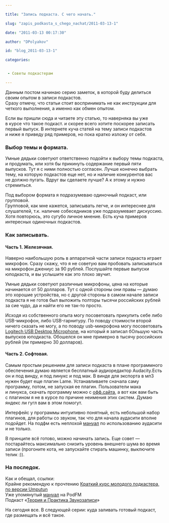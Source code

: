 ```yaml
---

title: "Запись подкаста. С чего начать."

slug: "zapis_podkasta_s_chego_nachat/2011-03-13-1"

date: "2011-03-13 00:17:30"

author: "DPolyakov"

id: "blog_2011-03-13-1"

categories:


 - Советы подкастерам

---
```

Данным постом начинаю серию заметок, в которой буду делиться своим опытом в записи подкастов.  
Сразу отмечу, что статьи стоит воспринимать не как инструкции для четкого выполнения, а именно как обмен опытом.  
  
Если вы пришли сюда и читаете эту статью, то наверняка вы уже в курсе что такое подкаст. и скорее всего хотите поскорее записать первый выпуск. В интернете куча статей на тему записи подкастов и ниже я приведу ряд примеров, но пока кратко изложу от себя.  
  

### Выбор темы и формата.

Умные дядьки советуют ответственно подойти к выбору темы подкаста, и продумать, или хотя бы прикинуть содержание первый пяти выпусков. Тут я с ними полностью согласен. Лучше конечно выбрать тему, на которую подкастов еще нет, но и наличие конкурентов вас не должно пугать. Вдруг вы сделаете лучше? А к этому и нужно стремиться.  
  
Под выбором формата я подразумеваю одиночный подкаст, или групповой.  
Групповой, как мне кажется, записывать легче, и он интереснее для слушателей, т.к. наличие собеседников уже подразумевает дискуссию. Хотя повторюсь, это сугубо личное мнение. Есть куча примеров интересных одиночных подкастов.  
  

### Как записывать.

#### Часть 1. Железячная.

Наверно наибольшую роль в аппаратной части записи подкаста играет микрофон. Сразу скажу, что я не советую вам пробовать записываться на микрофон джениус за 90 рублей. Послушайте первые выпуски юподкаста, и вы услышите как это плохо звучит.

Умные дядьки советуют различные микрофоны, цена на которые начинается от 50 долларов. Тут с одной стороны они правы — думаю это хорошие устройства, но с другой стороны в самом начале записи подкаста я не готов был выложить полторы тысячи российских рублей за сие чудо, да и найти его не так-то просто.  

Исходя из собственного опыта могу посоветовать прикупить себе либо USB-микрофон, либо USB-гарнитуру. По поводу стоимости второй ничего сказать не могу, а по поводу usb-микрофона могу посоветовать [Logitech USB Desktop Microphone](http://www.logitech.com/webcam-communications/microphones/devices/221), на который я записал бОльшую часть выпусков юподкаста. Обошелся он мне примерно в тысячу российских рублей (ли примерно 30 долларов).

#### Часть 2. Софтовая.

Самым простым решением для записи подкаста в плане программного обеспечения думаю является бесплатный аудиоредактор Audacity.Есть он и под винду, и под линукс и под мак. В винде для экспорта в мп3 нужен будет еще плагин Lame. Устанавливаете сначала саму программу, потом, не запуская ее плагин. Пользователи мака и линукса, скачать программу можно с [офф.сайта](http://audacity.sourceforge.net/download/), а вот как вам быть с плагином я не в курсе по причине неимения этих систем. Думаю яндекс ли гугл вам в этом помогут.

Интерфейс у программы интуитивно понятный, есть небольшой набор плагинов, для работы со звуком, так что для начала аудасити вполне подойдет. На подфм есть неплохой [мануал](https://old.podfm.ru/topodcasters/) по использованию аудасити и не только.

В принципе всё готово, можно начинать запись. Еще совет — постарайтесь максимально снизить уровень внешнего шума во время записи (прогоните кота, не запускайте стирать машинку, выключите телик :)).

### На последок.

Как и обещал, ссылки:  
Крайне рекомендую к прочтению [Краткий курс молодого подкастера, по версии Umputun](https://docs.google.com/View?id=ddfgcds6_222hnwmvthd&pli=1)  
Уже упомянутый [мануал](https://old.podfm.ru/topodcasters/) на PodFM  
Подкаст «[Теория и Практика Звукозаписи](http://tipz.umputun.com/)»  
  
На сегодня все. В следующей серии: куда заливать готовый подкаст, где размещать и всё такое.